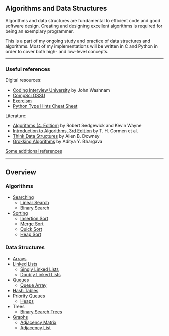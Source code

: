 ## Algorithms and Data Structures

Algorithms and data structures are fundamental to efficient code and good software design. Creating and designing excellent algorithms is required for being an exemplary programmer.

This is a part of my ongoing study and practice of data structures and algorithms.
Most of my implementations will be written in C and Python in order to cover both high- and low-level concepts.

---

### Useful references
Digital resources:
* [Coding Interview University](https://github.com/jwasham/coding-interview-university) by John Washnam
* [CompSci OSSU](https://github.com/ossu/computer-science)
* [Exercism](https://exercism.org/dashboard)
* [Python Type Hints Cheat Sheet](https://github.com/python/mypy/blob/5d765e71fa1313830b485a4e9f18a6553b221426/docs/source/cheat_sheet_py3.rst)

Literature:
* [Algorithms (4. Edition)](http://index-of.es/Varios-2/Algorithms%204th%20Edition.pdf) by Robert Sedgewick and Kevin Wayne
* [Introduction to Algorithms, 3rd Edition](https://edutechlearners.com/download/Introduction_to_algorithms-3rd%20Edition.pdf) by T. H. Cormen et al.
* [Think Data Structures](https://greenteapress.com/thinkdast/thinkdast.pdf) by Allen B. Downey
* [Grokking Algorithms](https://edu.anarcho-copy.org/Algorithm/grokking-algorithms-illustrated-programmers-curious.pdf) by Aditya Y. Bhargava

[Some additional references](https://github.com/yznnck/algodat_practice/tree/master/references)

---

## Overview
### Algorithms
* [Searching](https://github.com/ybrenning/algodat_practice/tree/master/algorithms/searching)
  * [Linear Search](https://github.com/ybrenning/algodat_practice/tree/master/algorithms/searching/linear_search)
  * [Binary Search](https://github.com/ybrenning/algodat_practice/tree/master/algorithms/searching/binary_search)
* [Sorting](https://github.com/ybrenning/algodat_practice/tree/master/algorithms/sorting)
  * [Insertion Sort](https://github.com/ybrenning/algodat_practice/tree/master/algorithms/sorting/insertion_sort)
  * [Merge Sort](https://github.com/ybrenning/algodat_practice/tree/master/algorithms/sorting/merge_sort)
  * [Quick Sort](https://github.com/ybrenning/algodat_practice/tree/master/algorithms/sorting/quick_sort)
  * [Heap Sort](https://github.com/ybrenning/algodat_practice/tree/master/algorithms/sorting/heap_sort)

### Data Structures
* [Arrays](https://github.com/ybrenning/algodat_practice/tree/master/data_structures/arrays)
* [Linked Lists](https://github.com/ybrenning/algodat_practice/tree/master/data_structures/linked_lists)
  * [Singly Linked Lists](https://github.com/ybrenning/algodat_practice/tree/master/data_structures/linked_lists/singly_linked_lists)
  * [Doubly Linked Lists](https://github.com/ybrenning/algodat_practice/tree/master/data_structures/linked_lists/doubly_linked_lists)
* [Queues](https://github.com/ybrenning/algodat_practice/tree/master/data_structures/queues)
  * [Queue Array](https://github.com/ybrenning/algodat_practice/tree/master/data_structures/queues/queue_array)
* [Hash Tables](https://github.com/ybrenning/algodat_practice/tree/master/data_structures/hash_tables)
* [Priority Queues](https://github.com/ybrenning/algodat_practice/tree/master/data_structures/priority_queues)
  * [Heaps](https://github.com/ybrenning/algodat_practice/tree/master/data_structures/priority_queues)
* Trees
  * [Binary Search Trees](https://github.com/ybrenning/algodat_practice/tree/master/data_structures/binary_search_trees)
* [Graphs](https://github.com/ybrenning/algodat_practice/tree/master/data_structures/graphs)
  * [Adjacency Matrix](https://github.com/ybrenning/algodat_practice/tree/master/data_structures/graphs/adjacency_matrix)
  * [Adjacency List](https://github.com/ybrenning/algodat_practice/tree/master/data_structures/graphs/adjacency_list)